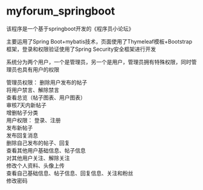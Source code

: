 # myforum_springboot  

该程序是一个基于springboot开发的《程序员小论坛》  

  主要运用了Spring Boot+mybatis技术，页面使用了Thymeleaf模板+Bootstrap框架，登录和权限验证使用了Spring Security安全框架进行开发  

系统分为两个用户，一个是管理员，另一个是用户，管理员拥有特殊权限，同时管理员也具有用户的权限  

  管理员权限：  删除用户发布的帖子  
               将用户禁言、解除禁言  
               查看总览（帖子图表、用户图表）  
               审核7天内新帖子  
               增删帖子分类  
  用户权限： 登录、注册  
            发布新帖子  
            发布回复消息  
            删除自己发布的帖子、回复  
            查看其他用户基础信息、帖子信息  
            对其他用户关注、解除关注  
            修改个人资料、头像上传  
            查看自己基础信息、帖子信息、回复信息、关注和粉丝  
            修改密码  
